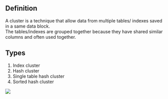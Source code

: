## Definition
A cluster is a technique that allow data from multiple tables/ indexes saved in a same data block.  
The tables/indexes are grouped together because they have shared similar columns and often used together.

## Types
1. Index cluster
2. Hash cluster
3. Single table hash cluster
4. Sorted hash cluster

![](https://docs.oracle.com/cd/B28359_01/server.111/b28310/img/admin021.gif)